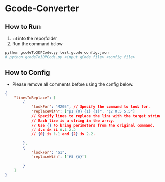 # Gcode-Converter
## How to Run
1. `cd` into the repo/folder
2. Run the command below
```bash
python gcodeTo3DPCode.py test.gcode config.json
# python gcodeTo3DPCode.py <input gCode file> <config file>
```

## How to Config

 - Please remove all comments before using the config below.

```json
{
    "linesToReplace": [
        {
            "lookFor": "M205", // Specify the command to look for.
            "replaceWith": ["p1 {0} {1} {1}", "p2 0.5 5.5"] 
            // Specify lines to replace the line with the target string. 
            // Each line is a string in the array. 
            // Use {} to bring perimeters from the original command. 
            // i.e in G1 0.1 2.2
            // {0} is 0.1 and {2} is 2.2.

        },
        {
            "lookFor": "G1",
            "replaceWith": ["P5 {0}"]

        }
    ]
}
```
